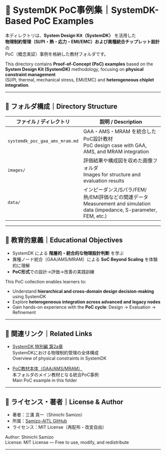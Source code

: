 # 🧪 SystemDK PoC事例集｜SystemDK-Based PoC Examples

本ディレクトリは、**System Design Kit（SystemDK）** を活用した  
**物理制約管理（SI/PI・熱・応力・EMI/EMC）および異種統合チップレット設計**の  
PoC（概念実証）事例を格納した教材フォルダです。

This directory contains **Proof-of-Concept (PoC) examples** based on the  
**System Design Kit (SystemDK)** methodology, focusing on **physical constraint management**  
(SI/PI, thermal, mechanical stress, EMI/EMC) and **heterogeneous chiplet integration**.

---

## 📘 フォルダ構成｜Directory Structure

| ファイル / ディレクトリ | 説明 / Description |
|--------------------------|---------------------|
| `systemdk_poc_gaa_ams_mram.md` | GAA・AMS・MRAM を統合したPoC設計教材<br>PoC design case with GAA, AMS, and MRAM integration |
| `images/` | 評価結果や構成図を収めた画像フォルダ<br>Images for structure and evaluation results |
| `data/` | インピーダンス/Sパラ/FEM/熱/EMI評価などの関連データ<br>Measurement and simulation data (impedance, S-parameter, FEM, etc.) |

---

## 🎯 教育的意義｜Educational Objectives

- SystemDK による **階層的・統合的な物理設計判断** を学ぶ
- 異種ノード統合（GAA/AMS/MRAM）による **SoC Beyond Scaling** を体験的に理解
- **PoC形式**での設計→評価→改善の実践訓練

This PoC collection enables learners to:

- Understand **hierarchical and cross-domain design decision-making** using SystemDK
- Explore **heterogeneous integration across advanced and legacy nodes**
- Gain hands-on experience with the **PoC cycle**: Design → Evaluation → Refinement

---

## 🔗 関連リンク｜Related Links

- [SystemDK 特別編 第2a章](../README.md)  
  SystemDKにおける物理制約管理の全体構成  
  Overview of physical constraints in SystemDK

- [PoC教材本体（GAA/AMS/MRAM）](./systemdk_poc_gaa_ams_mram.md)  
  本フォルダのメイン教材となる統合PoC事例  
  Main PoC example in this folder

---

## 📜 ライセンス・著者｜License & Author

- 著者：三溝 真一（Shinichi Samizo）  
- 所属：[Samizo-AITL GitHub](https://github.com/Samizo-AITL)  
- ライセンス：MIT License（再配布・改変自由）

Author: Shinichi Samizo  
License: MIT License — Free to use, modify, and redistribute

---
